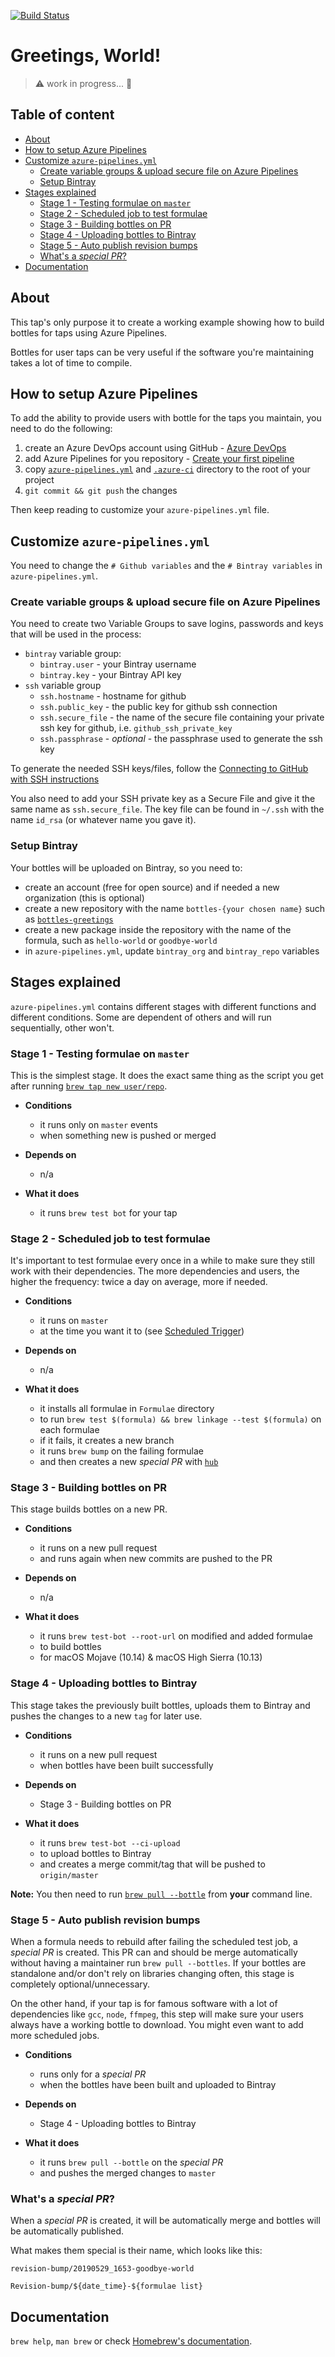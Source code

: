 [![Build Status](https://dev.azure.com/ladisonline/homebrew-greetings/_apis/build/status/ladislas.homebrew-greetings?branchName=master)](https://dev.azure.com/ladisonline/homebrew-greetings/_build/latest?definitionId=5&branchName=master)

# Greetings, World!

> ⚠️ work in progress... 🚧

## Table of content

* [About](#about)
* [How to setup Azure Pipelines](#how-to-setup-azure-pipelines)
* [Customize `azure-pipelines.yml`](#customize--azure-pipelinesyml-)
  + [Create variable groups & upload secure file on Azure Pipelines](#create-variable-groups---upload-secure-file-on-azure-pipelines)
  + [Setup Bintray](#setup-bintray)
* [Stages explained](#stages-explained)
  + [Stage 1 - Testing formulae on `master`](#stage-1---testing-formulae-on--master-)
  + [Stage 2 - Scheduled job to test formulae](#stage-2---scheduled-job-to-test-formulae)
  + [Stage 3 - Building bottles on PR](#stage-3---building-bottles-on-pr)
  + [Stage 4 - Uploading bottles to Bintray](#stage-4---uploading-bottles-to-bintray)
  + [Stage 5 - Auto publish revision bumps](#stage-5---auto-publish-revision-bumps)
  + [What's a *special PR*?](#what-s-a--special-pr--)
* [Documentation](#documentation)

## About

This tap's only purpose it to create a working example showing how to build bottles for taps using Azure Pipelines.

Bottles for user taps can be very useful if the software you're maintaining takes a lot of time to compile.

## How to setup Azure Pipelines

To add the ability to provide users with bottle for the taps you maintain, you need to do the following:

1. create an Azure DevOps account using GitHub - [Azure DevOps](https://azure.microsoft.com/en-us/services/devops/)
1. add Azure Pipelines for you repository - [Create your first pipeline](https://docs.microsoft.com/en-us/azure/devops/pipelines/create-first-pipeline)
1. copy [`azure-pipelines.yml`](https://github.com/ladislas/homebrew-greetings/blob/master/azure-pipelines.yml) and [`.azure-ci`](https://github.com/ladislas/homebrew-greetings/tree/master/.azure-ci) directory to the root of your project
1. `git commit && git push` the changes

Then keep reading to customize your `azure-pipelines.yml` file.

## Customize `azure-pipelines.yml`

You need to change the `# Github variables` and the `# Bintray variables` in `azure-pipelines.yml`.

### Create variable groups & upload secure file on Azure Pipelines

You need to create two Variable Groups to save logins, passwords and keys that will be used in the process:

- `bintray` variable group:
	- `bintray.user` - your Bintray username
	- `bintray.key` - your Bintray API key
- `ssh` variable group
	- `ssh.hostname` - hostname for github
	- `ssh.public_key` - the public key for github ssh connection
	- `ssh.secure_file` - the name of the secure file containing your private ssh key for github, i.e. `github_ssh_private_key`
	- `ssh.passphrase` - *optional* - the passphrase used to generate the ssh key

To generate the needed SSH keys/files, follow the [Connecting to GitHub with SSH instructions](https://help.github.com/en/articles/connecting-to-github-with-ssh)

You also need to add your SSH private key as a Secure File and give it the same name as `ssh.secure_file`. The key file can be found in `~/.ssh` with the name `id_rsa` (or whatever name you gave it).

### Setup Bintray

Your bottles will be uploaded on Bintray, so you need to:

- create an account (free for open source) and if needed a new organization (this is optional)
- create a new repository with the name `bottles-{your chosen name}` such as [`bottles-greetings`](https://bintray.com/ladislas/bottles-greetings)
- create a new package inside the repository with the name of the formula, such as `hello-world` or `goodbye-world`
- in `azure-pipelines.yml`, update `bintray_org` and `bintray_repo` variables


## Stages explained

`azure-pipelines.yml` contains different stages with different functions and different conditions. Some are dependent of others and will run sequentially, other won't.

### Stage 1 - Testing formulae on `master`

This is the simplest stage. It does the exact same thing as the script you get after running [`brew tap new user/repo`](https://github.com/Homebrew/brew/blob/master/Library/Homebrew/dev-cmd/tap-new.rb).

- **Conditions**

	- it runs only on `master` events
	- when something new is pushed or merged

- **Depends on**

	- n/a

- **What it does**

	- it runs `brew test bot` for your tap

### Stage 2 - Scheduled job to test formulae

It's important to test formulae every once in a while to make sure they still work with their dependencies. The more dependencies and users, the higher the frequency: twice a day on average, more if needed.

- **Conditions**

	- it runs on `master`
	- at the time you want it to (see [Scheduled Trigger](https://docs.microsoft.com/en-us/azure/devops/pipelines/build/triggers?view=azure-devops&tabs=yaml#scheduled-triggers))

- **Depends on**

	- n/a

- **What it does**

	- it installs all formulae in `Formulae` directory
	- to run `brew test $(formula) && brew linkage --test $(formula)` on each formulae
	- if it fails, it creates a new branch
	- it runs `brew bump` on the failing formulae
	- and then creates a new *special PR* with [`hub`](https://github.com/github/hub)

### Stage 3 - Building bottles on PR

This stage builds bottles on a new PR.

- **Conditions**

	- it runs on a new pull request
	- and runs again when new commits are pushed to the PR

- **Depends on**

	- n/a

- **What it does**

	- it runs `brew test-bot --root-url` on modified and added formulae
	- to build bottles
	- for macOS Mojave (10.14) & macOS High Sierra (10.13)

### Stage 4 - Uploading bottles to Bintray

This stage takes the previously built bottles, uploads them to Bintray and pushes the changes to a new `tag` for later use.

- **Conditions**

	- it runs on a new pull request
	- when bottles have been built successfully

- **Depends on**

	- Stage 3 - Building bottles on PR

- **What it does**

	- it runs `brew test-bot --ci-upload`
	- to upload bottles to Bintray
	- and creates a merge commit/tag that will be pushed to `origin/master`

**Note:** You then need to run [`brew pull --bottle`](https://github.com/Homebrew/brew/blob/master/Library/Homebrew/dev-cmd/pull.rb) from **your** command line.

### Stage 5 - Auto publish revision bumps

When a formula needs to rebuild after failing the scheduled test job, a *special PR* is created. This PR can and should be merge automatically without having a maintainer run `brew pull --bottles`. If your bottles are standalone and/or don't rely on libraries changing often, this stage is completely optional/unnecessary.

On the other hand, if your tap is for famous software with a lot of dependencies like `gcc`, `node`, `ffmpeg`, this step will make sure your users always have a working bottle to download. You might even want to add more scheduled jobs.

- **Conditions**

	- runs only for a *special PR*
	- when the bottles have been built and uploaded to Bintray

- **Depends on**

	- Stage 4 - Uploading bottles to Bintray

- **What it does**

	- it runs `brew pull --bottle` on the *special PR*
	- and pushes the merged changes to `master`

### What's a *special PR*?

When a *special PR* is created, it will be automatically merge and bottles will be automatically published.

What makes them special is their name, which looks like this:

```
revision-bump/20190529_1653-goodbye-world

Revision-bump/${date_time}-${formulae list}
```

## Documentation

`brew help`, `man brew` or check [Homebrew's documentation](https://docs.brew.sh).
